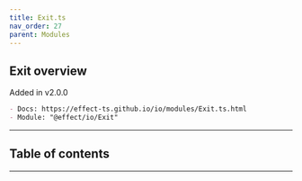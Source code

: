 ```yaml
---
title: Exit.ts
nav_order: 27
parent: Modules
---
```


## Exit overview

Added in v2.0.0

```md
- Docs: https://effect-ts.github.io/io/modules/Exit.ts.html
- Module: "@effect/io/Exit"
```

---

<h2 class="text-delta">Table of contents</h2>

---
